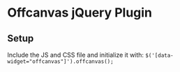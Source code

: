 Offcanvas jQuery Plugin
==========

Setup
-----
Include the JS and CSS file and initialize it with:
```$('[data-widget="offcanvas"]').offcanvas();```


